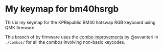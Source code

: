 # My keymap for bm40hsrgb

This is my keymap for the KPRepublic BM40 hotswap RGB keyboard using QMK firmware.

This branch of by firmware uses the  [combo
improvements](https://github.com/qmk/qmk_firmware/pull/8591) by @sevanteri in
`./combos/` for all the combos involving non-basic keycodes.
